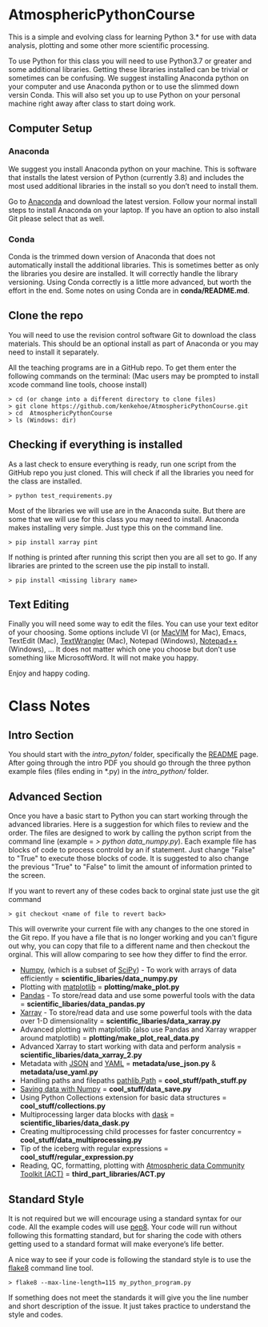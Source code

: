 # AtmosphericPythonCourse
This is a simple and evolving class for learning Python 3.\* for use with data analysis, plotting and some other more scientific processing.

To use Python for this class you will need to use Python3.7 or greater and some additional libraries. Getting these libraries installed can be trivial or sometimes can be confusing. We suggest installing Anaconda python on your computer and use Anaconda python or to use the slimmed down versin Conda. This will also set you up to use Python on your personal machine right away after class to start doing work.

## Computer Setup
### Anaconda
We suggest you install Anaconda python on your machine. This is software that installs the latest version of Python (currently 3.8) and includes the most used additional libraries in the install so you don’t need to install them. 

Go to [Anaconda](https://www.anaconda.com/distribution/) and download the latest version. Follow your normal install steps to install Anaconda on your laptop. If you have an option to also install Git please select that as well.

### Conda
Conda is the trimmed down version of Anaconda that does not automatically install the additional libraries. This is sometimes better as only the libraries you desire are installed. It will correctly handle the library versioning. Using Conda correctly is a little more advanced, but worth the effort in the end. Some notes on using Conda are in **conda/README.md**.

## Clone the repo
You will need to use the revision control software Git to download the class materials. This should be an optional install as part of Anaconda or you may need to install it separately. 

All the teaching programs are in a GitHub repo. To get them enter the following commands on the terminal: 
(Mac users may be prompted to install xcode command line tools, choose install)
```
> cd (or change into a different directory to clone files)
> git clone https://github.com/kenkehoe/AtmosphericPythonCourse.git
> cd  AtmosphericPythonCourse
> ls (Windows: dir)
```

## Checking if everything is installed
As a last check to ensure everything is ready, run one script from the GitHub repo you just cloned. This will check if all the libraries you need for the class are installed.
```
> python test_requirements.py
```

Most of the libraries we will use are in the Anaconda suite. But there are some that we will use for this class you may need to install. Anaconda makes installing very simple. Just type this on the command line.
```
> pip install xarray pint
```

If nothing is printed after running this script then you are all set to go. If any libraries are printed to the screen use the pip install <missing library name> to install.
```
> pip install <missing library name>
```
  
## Text Editing
Finally you will need some way to edit the files. You can use your text editor of your choosing. Some options include VI (or [MacVIM](https://www.macupdate.com/app/mac/25988/macvim) for Mac), Emacs, TextEdit (Mac), [TextWrangler](https://apps.apple.com/us/app/textwrangler/id404010395?mt=12) (Mac), Notepad (Windows), [Notepad++](https://notepad-plus-plus.org/) (Windows), … It does not matter which one you choose but don’t use something like MicrosoftWord. It will not make you happy.

Enjoy and happy coding.


# Class Notes
## Intro Section
You should start with the *intro_pyton/* folder, specifically the [README](https://github.com/kenkehoe/AtmosphericPythonCourse/blob/master/intro_python/README.md) page. After going through the intro PDF you should go through the three python example files (files ending in \*.py) in the *intro_python/* folder.

## Advanced Section
Once you have a basic start to Python you can start working through the advanced libraries. Here is a suggestion for which files to review and the order. The files are designed to work by calling the python script from the command line (example = *> python data_numpy.py*). Each example file has blocks of code to process controld by an if statement. Just change "False" to "True" to execute those blocks of code. It is suggested to also change the previous "True" to "False" to limit the amount of information printed to the screen.

If you want to revert any of these codes back to orginal state just use the git command
```
> git checkout <name of file to revert back>
```
This will overwrite your current file with any changes to the one stored in the Git repo. If you have a file that is no longer working and you can't figure out why, you can copy that file to a different name and then checkout the orginal. This will allow comparing to see how they differ to find the error.

* [Numpy](https://docs.scipy.org/doc/numpy/reference/), (which is a subset of [SciPy](https://www.quora.com/What-is-the-difference-between-NumPy-and-SciPy)) - To work with arrays of data efficiently = **scientific_libaries/data_numpy.py**
* Plotting with [matplotlib](https://matplotlib.org/)  = **plotting/make_plot.py**
* [Pandas](https://pandas.pydata.org/pandas-docs/stable/) - To store/read data and use some powerful tools with the data = **scientific_libaries/data_pandas.py**
* [Xarray](http://xarray.pydata.org/en/stable/) - To store/read data and use some powerful tools with the data over 1-D dimensionality = **scientific_libaries/data_xarray.py**
* Advanced plotting with matplotlib (also use Pandas and Xarray wrapper around matplotlib) = **plotting/make_plot_real_data.py**
* Advanced Xarray to start working with data and perform analysis = **scientific_libaries/data_xarray_2.py**
* Metadata with [JSON](https://developers.squarespace.com/what-is-json) and [YAML](https://blog.stackpath.com/yaml/) = **metadata/use_json.py** & **metadata/use_yaml.py**
* Handling paths and filepaths [pathlib.Path](https://realpython.com/python-pathlib/) = **cool_stuff/path_stuff.py**
* [Saving data with Numpy](https://www.geeksforgeeks.org/numpy-save/) = **cool_stuff/data_save.py**
* Using Python Collections extension for basic data structures = **cool_stuff/collections.py**
* Multiprocessing larger data blocks with [dask](https://docs.dask.org/en/latest/) = **scientific_libaries/data_dask.py**
* Creating multiprocessing child processes for faster concurrentcy = **cool_stuff/data_multiprocessing.py**
* Tip of the iceberg with regular expressions = **cool_stuff/regular_expression.py**
* Reading, QC, formatting, plotting with [Atmospheric data Community Toolkit (ACT)](https://github.com/ARM-DOE/ACT) = **third_part_libraries/ACT.py**

## Standard Style
It is not required but we will encourage using a standard syntax for our code. All the example codes will use [pep8](https://www.python.org/dev/peps/pep-0008/). Your code will run without following this formatting standard, but for sharing the code with others getting used to a standard format will make everyone’s life better.

A nice way to see if your code is following the standard style is to use the [flake8](https://pypi.org/project/flake8/) command line tool. 
```
> flake8 --max-line-length=115 my_python_program.py
```

If something does not meet the standards it will give you the line number and short description of the issue. It just takes practice to understand the style and codes.
